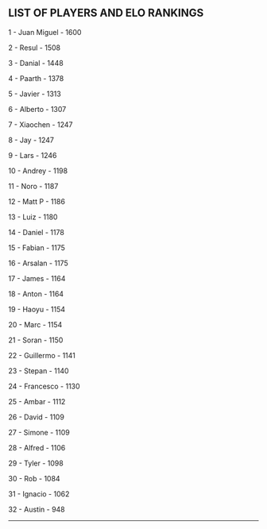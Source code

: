## LIST OF PLAYERS AND ELO RANKINGS


1 - Juan Miguel - 1600


2 - Resul - 1508


3 - Danial - 1448


4 - Paarth - 1378


5 - Javier - 1313


6 - Alberto - 1307


7 - Xiaochen - 1247


8 - Jay - 1247


9 - Lars - 1246


10 - Andrey - 1198


11 - Noro - 1187


12 - Matt P - 1186


13 - Luiz - 1180


14 - Daniel - 1178


15 - Fabian - 1175


16 - Arsalan - 1175


17 - James - 1164


18 - Anton - 1164


19 - Haoyu - 1154


20 - Marc - 1154


21 - Soran - 1150


22 - Guillermo - 1141


23 - Stepan - 1140


24 - Francesco - 1130


25 - Ambar - 1112


26 - David - 1109


27 - Simone - 1109


28 - Alfred - 1106


29 - Tyler - 1098


30 - Rob - 1084


31 - Ignacio - 1062


32 - Austin - 948



--------------------------------------------------------------
